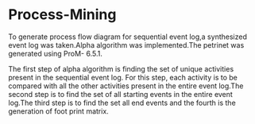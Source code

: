 # Process-Mining
To generate process flow diagram for sequential event log,a synthesized event log was taken.Alpha algorithm was implemented.The petrinet was generated using ProM- 6.5.1.

The first step of alpha algorithm is finding the set of unique activities present in the sequential event log. For this step, each activity is to be compared with all the other activities present in the entire event log.The second step is to find the set of all starting events in the entire event log.The third  step is to find the set all end events and the fourth is the generation of foot print matrix.
